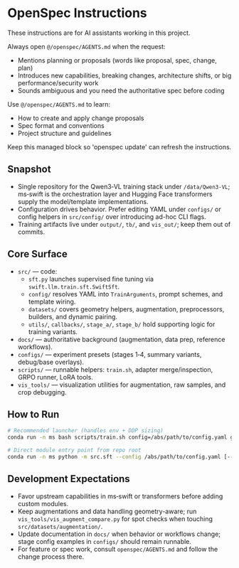 <!-- OPENSPEC:START -->
# OpenSpec Instructions

These instructions are for AI assistants working in this project.

Always open `@/openspec/AGENTS.md` when the request:
- Mentions planning or proposals (words like proposal, spec, change, plan)
- Introduces new capabilities, breaking changes, architecture shifts, or big performance/security work
- Sounds ambiguous and you need the authoritative spec before coding

Use `@/openspec/AGENTS.md` to learn:
- How to create and apply change proposals
- Spec format and conventions
- Project structure and guidelines

Keep this managed block so 'openspec update' can refresh the instructions.

<!-- OPENSPEC:END -->

## Snapshot
- Single repository for the Qwen3‑VL training stack under `/data/Qwen3-VL`; ms‑swift is the orchestration layer and Hugging Face transformers supply the model/template implementations.
- Configuration drives behavior. Prefer editing YAML under `configs/` or config helpers in `src/config/` over introducing ad-hoc CLI flags.
- Training artifacts live under `output/`, `tb/`, and `vis_out/`; keep them out of commits.

## Core Surface
- `src/` — code:
  - `sft.py` launches supervised fine tuning via `swift.llm.train.sft.SwiftSft`.
  - `config/` resolves YAML into `TrainArguments`, prompt schemes, and template wiring.
  - `datasets/` covers geometry helpers, augmentation, preprocessors, builders, and dynamic pairing.
  - `utils/`, `callbacks/`, `stage_a/`, `stage_b/` hold supporting logic for training variants.
- `docs/` — authoritative background (augmentation, data prep, reference workflows).
- `configs/` — experiment presets (stages 1‑4, summary variants, debug/base overlays).
- `scripts/` — runnable helpers: `train.sh`, adapter merge/inspection, GRPO runner, LoRA tools.
- `vis_tools/` — visualization utilities for augmentation, raw samples, and crop debugging.

## How to Run
```bash
# Recommended launcher (handles env + DDP sizing)
conda run -n ms bash scripts/train.sh config=/abs/path/to/config.yaml gpus=0

# Direct module entry point from repo root
conda run -n ms python -m src.sft --config /abs/path/to/config.yaml [--base_config /abs/base.yaml] [--debug]
```

## Development Expectations
- Favor upstream capabilities in ms‑swift or transformers before adding custom modules.
- Keep augmentations and data handling geometry-aware; run `vis_tools/vis_augment_compare.py` for spot checks when touching `src/datasets/augmentation/`.
- Update documentation in `docs/` when behavior or workflows change; stage config examples in `configs/` should remain runnable.
- For feature or spec work, consult `openspec/AGENTS.md` and follow the change process there.
